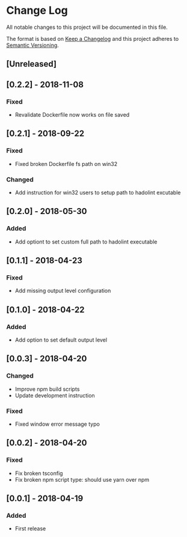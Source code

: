 # Change Log

All notable changes to this project will be documented in this file.

The format is based on [Keep a Changelog](http://keepachangelog.com/)
and this project adheres to [Semantic Versioning](http://semver.org/).

## [Unreleased]

## [0.2.2] - 2018-11-08

### Fixed

- Revalidate Dockerfile now works on file saved

## [0.2.1] - 2018-09-22

### Fixed

- Fixed broken Dockerfile fs path on win32

### Changed

- Add instruction for win32 users to setup path to hadolint excutable

## [0.2.0] - 2018-05-30

### Added

- Add optiont to set custom full path to hadolint executable

## [0.1.1] - 2018-04-23

### Fixed

- Add missing output level configuration

## [0.1.0] - 2018-04-22

### Added

- Add option to set default output level

## [0.0.3] - 2018-04-20

### Changed

- Improve npm build scripts
- Update development instruction

### Fixed

- Fixed window error message typo

## [0.0.2] - 2018-04-20

### Fixed

- Fix broken tsconfig
- Fix broken npm script type: should use yarn over npm

## [0.0.1] - 2018-04-19

### Added

- First release
